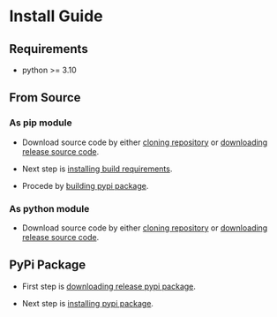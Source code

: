 # Install Guide

## Requirements

- python >= 3.10

## From Source

### As pip module

 - Download source code by either
[cloning repository](glossary.md#cloning-repository) or
[downloading release source code](glossary.md#downloading-release-source-code).

 - Next step is [installing build requirements](glossary.md#installing-build-requirements).

 - Procede by [building pypi package](glossary.md#building-pypi-package).

### As python module

 - Download source code by either
[cloning repository](glossary.md#cloning-repository) or
[downloading release source code](glossary.md#downloading-release-source-code).

## PyPi Package

 - First step is [downloading release pypi package](glossary.md#downloading-release-pypi-package).

 - Next step is [installing pypi package](glossary.md#installing-pypi-package).